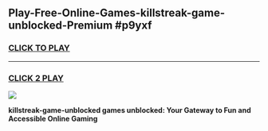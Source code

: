 
## Play-Free-Online-Games-killstreak-game-unblocked-Premium #p9yxf
<h3>
<a href="https://premium.freeplayer.one?title=killstreak-game-unblocked&ref=8M">CLICK TO PLAY</a></h3>
<hr>

<h3>
<a href="https://premium.freeplayer.one?title=killstreak-game-unblocked&ref=8M">CLICK 2 PLAY</a>
  
</h3>

<a href="https://premium.freeplayer.one?title=killstreak-game-unblocked&ref=8M"><img src="https://clearcache.store/games.png"></a>


**killstreak-game-unblocked games unblocked: Your Gateway to Fun and Accessible Online Gaming**
